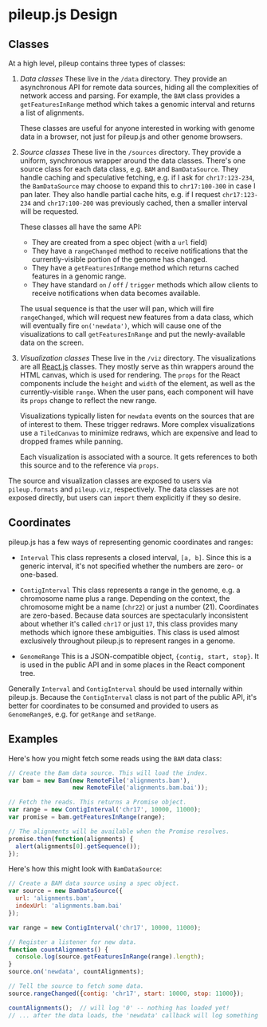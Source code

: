 # pileup.js Design

## Classes

At a high level, pileup contains three types of classes:

1. *Data classes* These live in the `/data` directory.
   They provide an asynchronous API for remote data sources, hiding
   all the complexities of network access and parsing. For example, the `BAM`
   class provides a `getFeaturesInRange` method which takes a genomic
   interval and returns a list of alignments.
   
   These classes are useful for anyone interested in working with genome data
   in a browser, not just for pileup.js and other genome browsers.

2. *Source classes* These live in the `/sources` directory.
   They provide a uniform, synchronous wrapper around the data classes. There's
   one source class for each data class, e.g. `BAM` and `BamDataSource`. They
   handle caching and speculative fetching, e.g. if I ask for `chr17:123-234`,
   the `BamDataSource` may choose to expand this to `chr17:100-300` in case I
   pan later. They also handle partial cache hits, e.g. if I request
   `chr17:123-234` and `chr17:100-200` was previously cached, then a smaller
   interval will be requested.

   These classes all have the same API:
   * They are created from a spec object (with a `url` field)
   * They have a `rangeChanged` method to receive notifications that the
     currently-visible portion of the genome has changed.
   * They have a `getFeaturesInRange` method which returns cached features in a
     genomic range.
   * They have standard `on` / `off` / `trigger` methods which allow clients to
     receive notifications when data becomes available.

   The usual sequence is that the user will pan, which will fire
   `rangeChanged`, which will request new features from a data class, which
   will eventually fire `on('newdata')`, which will cause one of the
   visualizations to call `getFeaturesInRange` and put the newly-available data
   on the screen.

3. *Visualization classes* These live in the `/viz` directory.
   The visualizations are all [React.js][] classes. They mostly serve as thin
   wrappers around the HTML canvas, which is used for rendering. The `props`
   for the React components include the `height` and `width` of the element, as
   well as the currently-visible `range`. When the user pans, each component
   will have its `props` change to reflect the new range.

   Visualizations typically listen for `newdata` events on the sources that are
   of interest to them. These trigger redraws. More complex visualizations use
   a `TiledCanvas` to minimize redraws, which are expensive and lead to dropped
   frames while panning.

   Each visualization is associated with a source. It gets references to both
   this source and to the reference via `props`.

The source and visualization classes are exposed to users via `pileup.formats`
and `pileup.viz`, respectively. The data classes are not exposed directly, but
users can `import` them explicitly if they so desire.

## Coordinates

pileup.js has a few ways of representing genomic coordinates and ranges:

* `Interval` This class represents a closed interval, `[a, b]`.
  Since this is a generic interval, it's not specified whether the numbers are
  zero- or one-based.

* `ContigInterval` This class represents a range in the genome, e.g. a
  chromosome name plus a range. Depending on the context, the chromosome might
  be a name (`chr22`) or just a number (21). Coordinates are zero-based.
  Because data sources are spectacularly inconsistent about whether it's called
  `chr17` or just `17`, this class provides many methods which ignore these
  ambiguities. This class is used almost exclusively throughout pileup.js to
  represent ranges in a genome.

* `GenomeRange` This is a JSON-compatible object, `{contig, start, stop}`.
  It is used in the public API and in some places in the React component tree.

Generally `Interval` and `ContigInterval` should be used internally within
pileup.js. Because the `ContigInterval` class is not part of the public API,
it's better for coordinates to be consumed and provided to users as
`GenomeRange`s, e.g. for `getRange` and `setRange`.

## Examples

Here's how you might fetch some reads using the `BAM` data class:

```javascript
// Create the Bam data source. This will load the index.
var bam = new Bam(new RemoteFile('alignments.bam'),
                  new RemoteFile('alignments.bam.bai'));

// Fetch the reads. This returns a Promise object.
var range = new ContigInterval('chr17', 10000, 11000);
var promise = bam.getFeaturesInRange(range);

// The alignments will be available when the Promise resolves.
promise.then(function(alignments) {
  alert(alignments[0].getSequence());
});
```

Here's how this might look with `BamDataSource`:

```javascript
// Create a BAM data source using a spec object.
var source = new BamDataSource({
  url: 'alignments.bam',
  indexUrl: 'alignments.bam.bai'
});

var range = new ContigInterval('chr17', 10000, 11000);

// Register a listener for new data.
function countAlignments() {
  console.log(source.getFeaturesInRange(range).length);
}
source.on('newdata', countAlignments);

// Tell the source to fetch some data.
source.rangeChanged({contig: 'chr17', start: 10000, stop: 11000});

countAlignments();  // will log '0' -- nothing has loaded yet!
// ... after the data loads, the 'newdata' callback will log something >0.
```

[React.js]: https://facebook.github.io/react/
